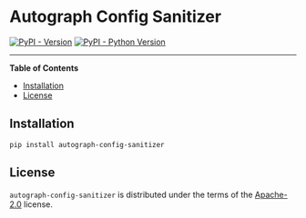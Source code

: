 # Autograph Config Sanitizer

[![PyPI - Version](https://img.shields.io/pypi/v/autograph-config-sanitizer.svg)](https://pypi.org/project/autograph-config-sanitizer)
[![PyPI - Python Version](https://img.shields.io/pypi/pyversions/autograph-config-sanitizer.svg)](https://pypi.org/project/autograph-config-sanitizer)

-----

**Table of Contents**

- [Installation](#installation)
- [License](#license)

## Installation

```console
pip install autograph-config-sanitizer
```

## License

`autograph-config-sanitizer` is distributed under the terms of the [Apache-2.0](https://spdx.org/licenses/Apache-2.0.html) license.
